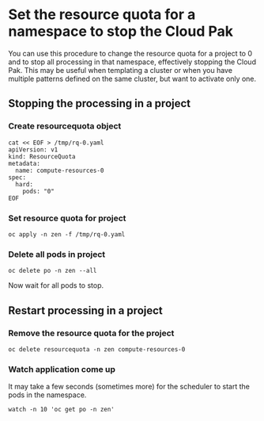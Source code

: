 # Set the resource quota for a namespace to stop the Cloud Pak
You can use this procedure to change the resource quota for a project to 0 and to stop all processing in that namespace, effectively stopping the Cloud Pak. This may be useful when templating a cluster or when you have multiple patterns defined on the same cluster, but want to activate only one.

## Stopping the processing in a project

### Create resourcequota object
```
cat << EOF > /tmp/rq-0.yaml
apiVersion: v1
kind: ResourceQuota
metadata:
  name: compute-resources-0
spec:
  hard:
    pods: "0"
EOF
```

### Set resource quota for project
```
oc apply -n zen -f /tmp/rq-0.yaml
```

### Delete all pods in project
```
oc delete po -n zen --all
```

Now wait for all pods to stop.

## Restart processing in a project

### Remove the resource quota for the project
```
oc delete resourcequota -n zen compute-resources-0
```

### Watch application come up
It may take a few seconds (sometimes more) for the scheduler to start the pods in the namespace.
```
watch -n 10 'oc get po -n zen'
```
